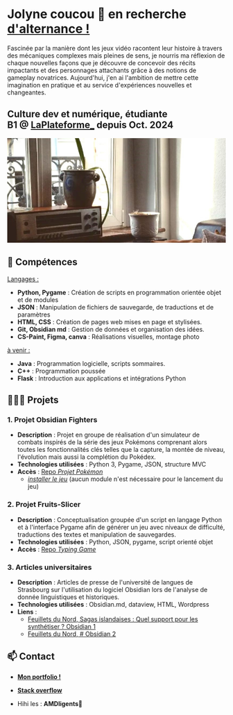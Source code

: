 # Jolyne coucou 🐍 en recherche [d'alternance !](https://joseph-mangeot.students-laplateforme.io/)
Fascinée par la manière dont les jeux vidéo racontent leur histoire à travers des mécaniques complexes mais pleines de sens, je nourris ma réflexion de chaque nouvelles façons que je découvre de concevoir des récits impactants et des personnages attachants grâce à des notions de gameplay novatrices. Aujourd'hui, j'en ai l'ambition de mettre cette imagination en pratique et au service d'expériences nouvelles et changeantes.

Culture dev et numérique, étudiante B1 @ [LaPlateforme_](https://laplateforme.io/) depuis Oct. 2024
---
![index_background](index_background.jpg)
## 🌱 Compétences

<u>Langages :</u>
- **Python, Pygame** : Création de scripts en programmation orientée objet et de modules
- **JSON** : Manipulation de fichiers de sauvegarde, de traductions et de paramètres
- **HTML, CSS** : Création de pages web mises en page et stylisées.
- **Git, Obsidian md** : Gestion de données et organisation des idées.
- **CS-Paint, Figma, canva** : Réalisations visuelles, montage photo

<u>à venir :</u>
- **Java** : Programmation logicielle, scripts sommaires.
- **C++** : Programmation poussée
- **Flask** : Introduction aux applications et intégrations Python 

## 👩🏻‍🏫 Projets

### 1. Projet Obsidian Fighters
- **Description** : Projet en groupe de réalisation d'un simulateur de combats inspirés de la série des jeux Pokémons comprenant alors toutes les fonctionnalités clés telles que la capture, la montée de niveau, l'évolution mais aussi la complétion du Pokédex.
- **Technologies utilisées** : Python 3, Pygame, JSON, structure MVC
- **Accès** : [Repo *Projet Pokémon*](https://github.com/jolyne-mangeot/obsidian_fighters)
    - [*installer le jeu*](https://github.com/jolyne-mangeot/obsidian_fighters/archive/refs/heads/main.zip) (aucun module n'est nécessaire pour le lancement du jeu)

### 2. Projet Fruits-Slicer
- **Description** : Conceptualisation groupée d'un script en langage Python et à l'interface Pygame afin de générer un jeu avec niveaux de difficulté, traductions des textes et manipulation de sauvegardes.
- **Technologies utilisées** : Python, JSON, pygame, script orienté objet
- **Accès** : [Repo *Typing Game*](https://github.com/AdelinePat/typing-game)

### 3. Articles universitaires
- **Description** : Articles de presse de l'université de langues de Strasbourg sur l'utilisation du logiciel Obsidian lors de l'analyse de donnée linguistiques et historiques.
- **Technologies utilisées** : Obsidian.md, dataview, HTML, Wordpress
- **Liens** :
  	- [Feuillets du Nord, Sagas islandaises : Quel support pour les synthétiser ? Obsidian 1](https://nord.hypotheses.org/5097)
  	- [Feuillets du Nord, # Obsidian 2](https://nord.hypotheses.org/6575)

## 📫 Contact

- [**Mon portfolio !**](https://joseph-mangeot.students-laplateforme.io/)
- [**Stack overflow**](https://stackoverflow.com/users/28589708/jolyne)

- Hihi les : **AMDligents🧠**
